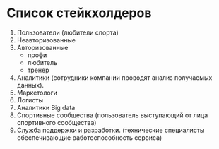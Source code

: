 # Список стейкхолдеров

1. Пользователи (любители спорта)
2. Неавторизованные
3. Авторизованные
    - профи
    - любитель
    - тренер
4. Аналитики (сотрудники компании проводят анализ получаемых данных).
5. Маркетологи
6. Логисты
7. Аналитики Big data
8. Спортивные сообщества (пользователь выступающий от лица спортивного сообщества)
9. Служба поддержки и разработки. (технические специалисты обеспечивающие работоспособность сервиса)
